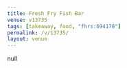 ```yaml
---
title: Fresh Fry Fish Bar
venue: v13735
tags: [takeaway, food, "fhrs:694178"]
permalink: /v/13735/
layout: venue
---
```

null